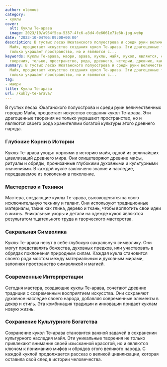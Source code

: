 ```yaml
---
author: olomouc
category:
- куклы
cover:
  alt: Куклы Те-арава
  image: 2023/10/a954f5ca-5357-4fc6-a3d4-0e6661e71e6b-jpg.webp
date: '2023-10-04T06:09:08+00:00'
description: В густых лесах Юкатанского полуострова и среди руин величественных городов
  Майя, процветает искусство создания кукол Те-арава. Эти драгоценные творения не
  только украшают пространство, но и являются с...
keywords: Куклы Те-арава, маори, арава, куклы, майя, кукол, являются, своего, народа,
  творения, только, пространство, рода, древнего, истории, древние, каждой
summary: В густых лесах Юкатанского полуострова и среди руин величественных городов
  Майя, процветает искусство создания кукол Те-арава. Эти драгоценные творения не
  только украшают пространство, но и являются с...
tag:
- маори
title: Куклы Те-арава
url: /kukly-te-arava/
---
```


В густых лесах Юкатанского полуострова и среди руин величественных городов Майя, процветает искусство создания кукол Те-арава. Эти драгоценные творения не только украшают пространство, но и являются своего рода хранителями богатой культуры этого древнего народа.

### Глубокие Корни в Истории

Куклы Те-арава уходят корнями в историю майя, одной из величайших цивилизаций древнего мира. Они олицетворяют древние мифы, ритуалы и обряды, пронизанные глубокими духовными и культурными значениями. В каждой кукле заключено знание и наследие, передаваемое из поколения в поколение.

### Мастерство и Техники

Мастера, создающие куклы Те-арава, высокоценятся за свою исключительную технику и талант. Они используют традиционные материалы, такие как глина, дерево и ткань, чтобы воплотить свои идеи в жизнь. Уникальные узоры и детали на одежде кукол являются результатом тщательного труда и творческого мастерства.

### Сакральная Символика

Куклы Те-арава несут в себе глубокую сакральную символику. Они могут представлять божества, духовных предков, или участвовать в обрядах поклонения природным силам. Каждая кукла становится своего рода мостом между материальным и духовным мирами, заполняя пространство символикой и магией.

### Современные Интерпретации

Сегодня мастера, создающие куклы Те-арава, сочетают древние традиции с современным восприятием искусства. Они сохраняют духовное наследие своего народа, добавляя современные элементы в декор и стиль. Эта комбинация традиции и инновации придает куклам новую жизнь.

### Сохранение Культурного Богатства

Сохранение кукол Те-арава становится важной задачей в сохранении культурного наследия майя. Эти уникальные творения не только привлекают внимание своей изысканной красотой, но и являются ключом к пониманию мифов и обрядов этого великого народа. С каждой куклой продолжается рассказ о великой цивилизации, которая оставила свой след в истории человечества.